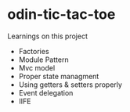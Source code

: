 # odin-tic-tac-toe

Learnings on this project

- Factories
- Module Pattern
- Mvc model
- Proper state managment
- Using getters & setters properly
- Event delegation
- IIFE
